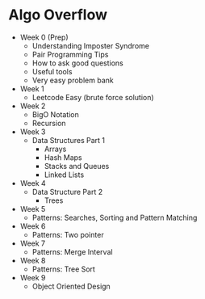 # Algo Overflow

- Week 0 (Prep)
  - Understanding Imposter Syndrome
  - Pair Programming Tips
  - How to ask good questions
  - Useful tools
  - Very easy problem bank
- Week 1
  - Leetcode Easy (brute force solution)
- Week 2
  - BigO Notation
  - Recursion
- Week 3
  - Data Structures Part 1
     - Arrays
     - Hash Maps
     - Stacks and Queues
     - Linked Lists
- Week 4
  - Data Structure Part 2
     - Trees
- Week 5
  - Patterns: Searches, Sorting and Pattern Matching
- Week 6
  - Patterns: Two pointer
- Week 7
  - Patterns: Merge Interval
- Week 8
  - Patterns: Tree Sort
- Week 9 
  - Object Oriented Design